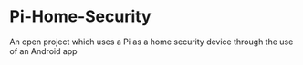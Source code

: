 # Pi-Home-Security
An open project which uses a Pi as a home security device through the use of an Android app
